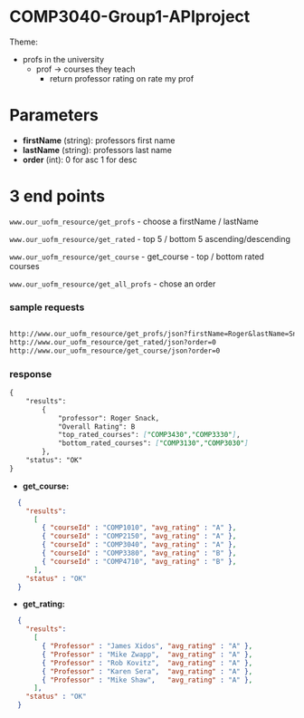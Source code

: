 # COMP3040-Group1-APIproject

Theme:

- profs in the university
    - prof → courses they teach
        - return professor rating on rate my prof

# Parameters

- **firstName** (string): professors first name
- **lastName** (string): professors last name
- **order** (int): 0 for asc  1 for desc

# 3 end points

`www.our_uofm_resource/get_profs` - choose a firstName / lastName

`www.our_uofm_resource/get_rated` - top 5 / bottom 5 ascending/descending

`www.our_uofm_resource/get_course` - get_course - top / bottom rated courses

`www.our_uofm_resource/get_all_profs` - chose an order

### sample requests

```markdown

http://www.our_uofm_resource/get_profs/json?firstName=Roger&lastName=Snack
http://www.our_uofm_resource/get_rated/json?order=0
http://www.our_uofm_resource/get_course/json?order=0

```

### response

```markdown
{
	"results":
		{
			"professor": Roger Snack, 
			"Overall Rating": B
			"top_rated_courses": ["COMP3430","COMP3330"],
			"bottom_rated_courses": ["COMP3130","COMP3030"]
		},
	"status": "OK"
}

```


- **get_course:**
```JSON
  {
    "results":
      [
        { "courseId" : "COMP1010", "avg_rating" : "A" },
        { "courseId" : "COMP2150", "avg_rating" : "A" },
        { "courseId" : "COMP3040", "avg_rating" : "A" },
        { "courseId" : "COMP3380", "avg_rating" : "B" },
        { "courseId" : "COMP4710", "avg_rating" : "B" },
      ],
    "status" : "OK"
  }
```
- **get_rating:**
```JSON
  {
    "results":
      [
        { "Professor" : "James Xidos", "avg_rating" : "A" },
        { "Professor" : "Mike Zwapp",  "avg_rating" : "A" },
        { "Professor" : "Rob Kovitz",  "avg_rating" : "A" },
        { "Professor" : "Karen Sera",  "avg_rating" : "A" },
        { "Professor" : "Mike Shaw",   "avg_rating" : "A" },
      ],
    "status" : "OK"
  }
```


